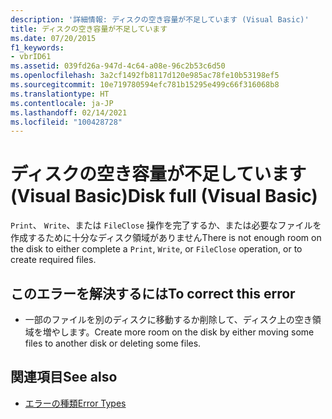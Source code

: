 ```yaml
---
description: '詳細情報: ディスクの空き容量が不足しています (Visual Basic)'
title: ディスクの空き容量が不足しています
ms.date: 07/20/2015
f1_keywords:
- vbrID61
ms.assetid: 039fd26a-947d-4c64-a08e-96c2b53c6d50
ms.openlocfilehash: 3a2cf1492fb8117d120e985ac78fe10b53198ef5
ms.sourcegitcommit: 10e719780594efc781b15295e499c66f316068b8
ms.translationtype: HT
ms.contentlocale: ja-JP
ms.lasthandoff: 02/14/2021
ms.locfileid: "100428728"
---
```

# <a name="disk-full-visual-basic"></a><span data-ttu-id="8eed4-103">ディスクの空き容量が不足しています (Visual Basic)</span><span class="sxs-lookup"><span data-stu-id="8eed4-103">Disk full (Visual Basic)</span></span>

<span data-ttu-id="8eed4-104">`Print`、 `Write`、または `FileClose` 操作を完了するか、または必要なファイルを作成するために十分なディスク領域がありません</span><span class="sxs-lookup"><span data-stu-id="8eed4-104">There is not enough room on the disk to either complete a `Print`, `Write`, or `FileClose` operation, or to create required files.</span></span>  
  
## <a name="to-correct-this-error"></a><span data-ttu-id="8eed4-105">このエラーを解決するには</span><span class="sxs-lookup"><span data-stu-id="8eed4-105">To correct this error</span></span>  
  
- <span data-ttu-id="8eed4-106">一部のファイルを別のディスクに移動するか削除して、ディスク上の空き領域を増やします。</span><span class="sxs-lookup"><span data-stu-id="8eed4-106">Create more room on the disk by either moving some files to another disk or deleting some files.</span></span>  
  
## <a name="see-also"></a><span data-ttu-id="8eed4-107">関連項目</span><span class="sxs-lookup"><span data-stu-id="8eed4-107">See also</span></span>

- [<span data-ttu-id="8eed4-108">エラーの種類</span><span class="sxs-lookup"><span data-stu-id="8eed4-108">Error Types</span></span>](../programming-guide/language-features/error-types.md)
